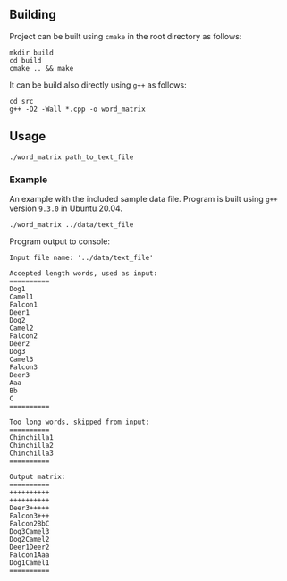## Building

Project can be built using `cmake` in the root directory as follows:
```
mkdir build
cd build
cmake .. && make
```

It can be build also directly using `g++` as follows:
```
cd src
g++ -O2 -Wall *.cpp -o word_matrix
```

## Usage
```
./word_matrix path_to_text_file
```

### Example
An example with the included sample data file. Program is built using `g++` version `9.3.0` in Ubuntu 20.04.
```
./word_matrix ../data/text_file
```

Program output to console:
```
Input file name: '../data/text_file'

Accepted length words, used as input:
==========
Dog1
Camel1
Falcon1
Deer1
Dog2
Camel2
Falcon2
Deer2
Dog3
Camel3
Falcon3
Deer3
Aaa
Bb
C
==========

Too long words, skipped from input:
==========
Chinchilla1
Chinchilla2
Chinchilla3
==========

Output matrix:
==========
++++++++++
++++++++++
Deer3+++++
Falcon3+++
Falcon2BbC
Dog3Camel3
Dog2Camel2
Deer1Deer2
Falcon1Aaa
Dog1Camel1
==========
```
